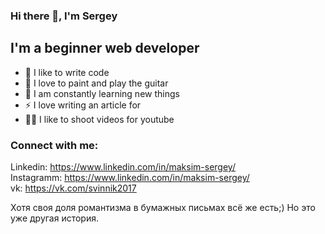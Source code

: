 ### Hi there 👋, I'm Sergey

## I'm a beginner web developer

- 💪 I like to write code
- 🎉 I love to paint and play the guitar
- 🥅 I am constantly learning new things
- ⚡ I love writing an article for 
- 🤹🏽 I like to shoot videos for youtube 

### Connect with me: 

Linkedin: https://www.linkedin.com/in/maksim-sergey/
<br>
Instagramm: https://www.linkedin.com/in/maksim-sergey/
<br>
vk: https://vk.com/svinnik2017
<div class="b-note b-note_outline">
<P>Хотя своя доля романтизма в бумажных письмах всё же есть;) Но это уже другая история.</P>
</div>
